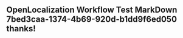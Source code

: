 <properties
ms.topic="hero-topic"
ms.test1="hero-topic"
ms.test2="test"/>

## OpenLocalization Workflow Test MarkDown 7bed3caa-1374-4b69-920d-b1dd9f6ed050 thanks!
